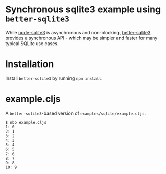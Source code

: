# Synchronous sqlite3 example using `better-sqlite3`

While [node-sqlite3](https://github.com/mapbox/node-sqlite3) is asynchronous and non-blocking,
[better-sqlite3](https://github.com/JoshuaWise/better-sqlite3) provides a synchronous API - which may be simpler and
faster for many typical SQLite use cases.


# Installation

Install `better-sqlite3` by running `npm install`.

# example.cljs

A `better-sqlite3`-based version of `examples/sqlite/example.cljs`.

```
$ nbb example.cljs
1: 0
2: 1
3: 2
4: 3
5: 4
6: 5
7: 6
8: 7
9: 8
10: 9
```

